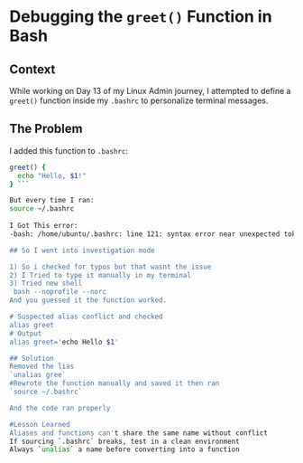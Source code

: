 #  Debugging the `greet()` Function in Bash

##  Context
While working on Day 13 of my Linux Admin journey, I attempted to define a `greet()` function inside my `.bashrc` to personalize terminal messages.

##  The Problem

I added this function to `.bashrc`:
```bash
greet() {
  echo "Hello, $1!"
} ```

But every time I ran:
source ~/.bashrc
 
I Got This error: 
-bash: /home/ubuntu/.bashrc: line 121: syntax error near unexpected token `('

## So I went into investigation mode

1) So i checked for typos but that wasnt the issue
2) I Tried to type it manually in my terminal
3) Tried new shell 
 bash --noprofile --norc
And you guessed it the function worked.

# Suspected alias conflict and checked
alias greet
# Output 
alias greet='echo Hello $1'

## Solution 
Removed the lias 
`unalias gree`
#Rewrote the function manually and saved it then ran 
`source ~/.bashrc`

And the code ran properly

#Lesson Learned
Aliases and functions can't share the same name without conflict
If sourcing `.bashrc` breaks, test in a clean environment
Always `unalias` a name before converting into a function
